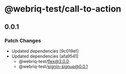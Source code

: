 # @webriq-test/call-to-action

## 0.0.1

### Patch Changes

- Updated dependencies [9c019ef]
- Updated dependencies [afa9541]
  - @webriq-test/flex@3.0.0
  - @webriq-test/signin-signup@0.0.1
